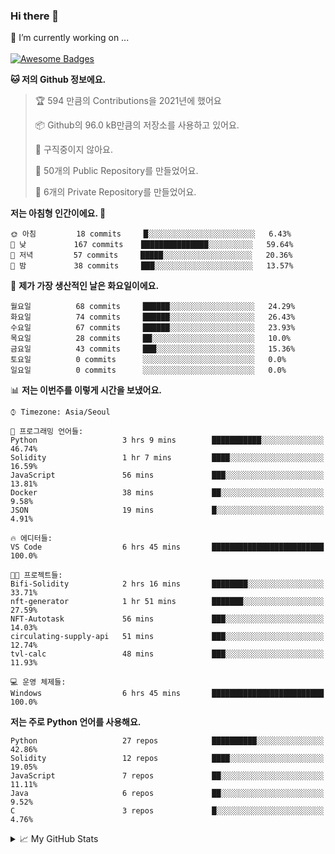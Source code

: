 ### Hi there 👋 
🔭 I’m currently working on ... </br></br>
[![Awesome Badges](https://img.shields.io/badge/Introduce-EN-green.svg)](https://github.com/tlatkdgus1/tlatkdgus1/blob/main/README.md.en)

<!--START_SECTION:waka-->
**🐱 저의 Github 정보에요.** 

> 🏆 594 만큼의 Contributions을 2021년에 했어요
 > 
> 📦 Github의 96.0 kB만큼의 저장소를 사용하고 있어요. 
 > 
> 🚫 구직중이지 않아요.
 > 
> 📜 50개의 Public Repository를 만들었어요. 
 > 
> 🔑 6개의 Private Repository를 만들었어요.  

**저는 아침형 인간이에요. 🐤** 

```text
🌞 아침         18 commits     █░░░░░░░░░░░░░░░░░░░░░░░░   6.43% 
🌆 낮　         167 commits    ███████████████░░░░░░░░░░   59.64% 
🌃 저녁         57 commits     █████░░░░░░░░░░░░░░░░░░░░   20.36% 
🌙 밤　         38 commits     ███░░░░░░░░░░░░░░░░░░░░░░   13.57%

```
📅 **제가 가장 생산적인 날은 화요일이에요.** 

```text
월요일          68 commits     ██████░░░░░░░░░░░░░░░░░░░   24.29% 
화요일          74 commits     ██████░░░░░░░░░░░░░░░░░░░   26.43% 
수요일          67 commits     ██████░░░░░░░░░░░░░░░░░░░   23.93% 
목요일          28 commits     ██░░░░░░░░░░░░░░░░░░░░░░░   10.0% 
금요일          43 commits     ███░░░░░░░░░░░░░░░░░░░░░░   15.36% 
토요일          0 commits      ░░░░░░░░░░░░░░░░░░░░░░░░░   0.0% 
일요일          0 commits      ░░░░░░░░░░░░░░░░░░░░░░░░░   0.0%

```


📊 **저는 이번주를 이렇게 시간을 보냈어요.** 

```text
⌚︎ Timezone: Asia/Seoul

💬 프로그래밍 언어들: 
Python                   3 hrs 9 mins        ███████████░░░░░░░░░░░░░░   46.74% 
Solidity                 1 hr 7 mins         ████░░░░░░░░░░░░░░░░░░░░░   16.59% 
JavaScript               56 mins             ███░░░░░░░░░░░░░░░░░░░░░░   13.81% 
Docker                   38 mins             ██░░░░░░░░░░░░░░░░░░░░░░░   9.58% 
JSON                     19 mins             █░░░░░░░░░░░░░░░░░░░░░░░░   4.91%

🔥 에디터들: 
VS Code                  6 hrs 45 mins       █████████████████████████   100.0%

🐱‍💻 프로젝트들: 
Bifi-Solidity            2 hrs 16 mins       ████████░░░░░░░░░░░░░░░░░   33.71% 
nft-generator            1 hr 51 mins        ███████░░░░░░░░░░░░░░░░░░   27.59% 
NFT-Autotask             56 mins             ███░░░░░░░░░░░░░░░░░░░░░░   14.03% 
circulating-supply-api   51 mins             ███░░░░░░░░░░░░░░░░░░░░░░   12.74% 
tvl-calc                 48 mins             ███░░░░░░░░░░░░░░░░░░░░░░   11.93%

💻 운영 체제들: 
Windows                  6 hrs 45 mins       █████████████████████████   100.0%

```

**저는 주로 Python 언어를 사용해요.** 

```text
Python                   27 repos            ██████████░░░░░░░░░░░░░░░   42.86% 
Solidity                 12 repos            ████░░░░░░░░░░░░░░░░░░░░░   19.05% 
JavaScript               7 repos             ██░░░░░░░░░░░░░░░░░░░░░░░   11.11% 
Java                     6 repos             ██░░░░░░░░░░░░░░░░░░░░░░░   9.52% 
C                        3 repos             █░░░░░░░░░░░░░░░░░░░░░░░░   4.76%

```



<!--END_SECTION:waka-->

<details>
<summary>📈 My GitHub Stats</summary>
<p align="center"> <img src="https://github-readme-stats.vercel.app/api?username=tlatkdgus1&show_icons=true" alt="tlatkdgus1" />
</details>

